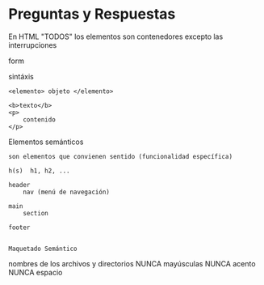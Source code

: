 # Preguntas y Respuestas


En HTML "TODOS" los elementos son contenedores
excepto las interrupciones


form



sintáxis

    <elemento> objeto </elemento>

    <b>texto</b>
    <p>
        contenido
    </p>



Elementos semánticos

    son elementos que convienen sentido (funcionalidad específica)

    h(s)  h1, h2, ...

    header
        nav (menú de navegación)

    main    
        section

    footer


    Maquetado Semántico






nombres de los archivos y directorios
NUNCA mayúsculas
NUNCA acento
NUNCA espacio

